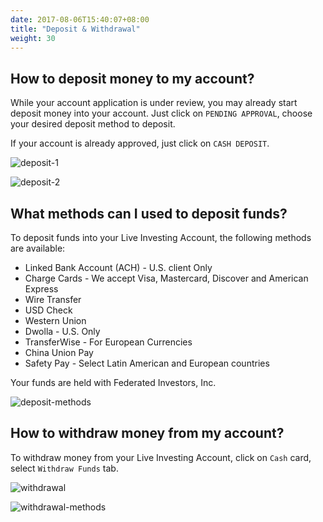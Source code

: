 ```yaml
---
date: 2017-08-06T15:40:07+08:00
title: "Deposit & Withdrawal"
weight: 30
---
```



## How to deposit money to my account?

While your account application is under review, you may already start deposit money into your account. Just click on `PENDING APPROVAL`, choose your desired deposit method to deposit.

If your account is already approved, just click on `CASH DEPOSIT`.

![deposit-1](/images/deposit-1.png)

![deposit-2](/images/deposit-2.png)




## What methods can I used to deposit funds?

To deposit funds into your Live Investing Account, the following methods are available:

* Linked Bank Account (ACH) - U.S. client Only
* Charge Cards - We accept Visa, Mastercard, Discover and American Express
* Wire Transfer
* USD Check
* Western Union
* Dwolla - U.S. Only
* TransferWise - For European Currencies
* China Union Pay
* Safety Pay - Select Latin American and European countries

Your funds are held with Federated Investors, Inc.

![deposit-methods](/images/deposit-methods.png)




## How to withdraw money from my account?

To withdraw money from your Live Investing Account, click on `Cash` card, select `Withdraw Funds` tab.

![withdrawal](/images/withdrawal.png)

![withdrawal-methods](/images/withdrawal-methods.png)
